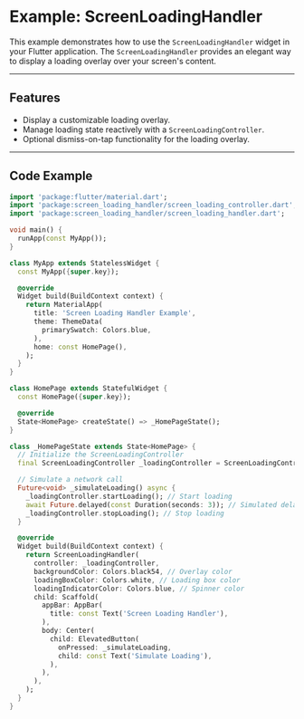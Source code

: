 # Example: ScreenLoadingHandler

This example demonstrates how to use the `ScreenLoadingHandler` widget in your Flutter application. The `ScreenLoadingHandler` provides an elegant way to display a loading overlay over your screen's content.

---

## Features
- Display a customizable loading overlay.
- Manage loading state reactively with a `ScreenLoadingController`.
- Optional dismiss-on-tap functionality for the loading overlay.

---

## Code Example

```dart
import 'package:flutter/material.dart';
import 'package:screen_loading_handler/screen_loading_controller.dart';
import 'package:screen_loading_handler/screen_loading_handler.dart';

void main() {
  runApp(const MyApp());
}

class MyApp extends StatelessWidget {
  const MyApp({super.key});

  @override
  Widget build(BuildContext context) {
    return MaterialApp(
      title: 'Screen Loading Handler Example',
      theme: ThemeData(
        primarySwatch: Colors.blue,
      ),
      home: const HomePage(),
    );
  }
}

class HomePage extends StatefulWidget {
  const HomePage({super.key});

  @override
  State<HomePage> createState() => _HomePageState();
}

class _HomePageState extends State<HomePage> {
  // Initialize the ScreenLoadingController
  final ScreenLoadingController _loadingController = ScreenLoadingController();

  // Simulate a network call
  Future<void> _simulateLoading() async {
    _loadingController.startLoading(); // Start loading
    await Future.delayed(const Duration(seconds: 3)); // Simulated delay
    _loadingController.stopLoading(); // Stop loading
  }

  @override
  Widget build(BuildContext context) {
    return ScreenLoadingHandler(
      controller: _loadingController,
      backgroundColor: Colors.black54, // Overlay color
      loadingBoxColor: Colors.white, // Loading box color
      loadingIndicatorColor: Colors.blue, // Spinner color
      child: Scaffold(
        appBar: AppBar(
          title: const Text('Screen Loading Handler'),
        ),
        body: Center(
          child: ElevatedButton(
            onPressed: _simulateLoading,
            child: const Text('Simulate Loading'),
          ),
        ),
      ),
    );
  }
}
